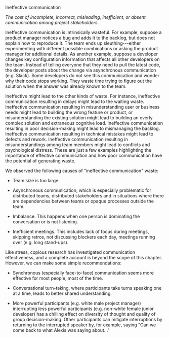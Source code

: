 Ineffective communication

<p align="center">

*The cost of incomplete, incorrect, misleading, inefficient, or absent communication among project stakeholders.*

</p>

Ineffective communication is intrinsically wasteful. For example, suppose a product manager notices a bug and adds it to the backlog, but does not explain how to reproduce it. The team ends up sleuthing---either experimenting with different possible combinations or asking the product manager for additional details. As another example, suppose a developer changes key configuration information that affects all other developers on the team. Instead of telling everyone that they need to pull the latest code, the developer posts about the change via asynchronous communication (e.g. Slack). Some developers do not see this communication and wonder why their code stops working. They waste time trying to figure out the solution when the answer was already known to the team.

Ineffective might lead to the other kinds of waste. For instance, ineffective communication resulting in delays might lead to the waiting waste. Ineffective communication resulting in misunderstanding user or business needs might lead to building the wrong feature or product, or misunderstanding the existing solution might lead to building an overly complex solution and extraneous cognitive load. Ineffective communication resulting in poor decision-making might lead to mismanaging the backlog. Ineffective communication resulting in technical mistakes might lead to defects and rework. Ineffective communication resulting in misunderstandings among team members might lead to conflicts and psychological distress. These are just a few examples highlighting the importance of effective communication and how poor communication have the potential of generating waste.

We observed the following causes of "ineffective communication" waste:

* Team size is too large.

* Asynchronous communication, which is especially problematic for distributed teams, distributed stakeholders and in situations where there are dependencies between teams or opaque processes outside the team.

* Imbalance. This happens when one person is dominating the conversation or is not listening.

* Inefficient meetings. This includes lack of focus during meetings, skipping retros, not discussing blockers each day, meetings running over (e.g. long stand-ups).

Like stress, copious research has investigated communication effectiveness, and a complete account is beyond the scope of this chapter. However, we can make some simple recommendations:

* Synchronous (especially face-to-face) communication seems more effective for most people, most of the time.

* Conversational turn-taking, where participants take turns speaking one at a time, leads to better shared understanding.

* More powerful participants (e.g. white male project manager) interrupting less powerful participants (e.g. non-white female junior developer) has a chilling effect on diversity of thought and quality of group decision-making. Other participants can mitigate interruptions by returning to the interrupted speaker by, for example, saying "Can we come back to what Alexis was saying about..."
